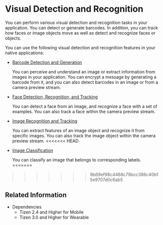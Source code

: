 # Visual Detection and Recognition


You can perform various visual detection and recognition tasks in your application. You can detect or generate barcodes. In addition, you can track how faces or image objects move as well as detect and recognize faces or objects.

You can use the following visual detection and recognition features in your native applications:

- [Barcode Detection and Generation](image-barcode.md)

  You can perceive and understand an image or extract information from images in your application. You can encrypt a message by generating a barcode from it, and you can also detect barcodes in an image or from a camera preview stream.

- [Face Detection, Recognition, and Tracking](face-detection.md)

  You can detect a face from an image, and recognize a face with a set of examples. You can also track a face within the camera preview stream.

- [Image Recognition and Tracking](image-recognition.md)

  You can extract features of an image object and recognize it from specific images. You can also track the image object within the camera preview stream.
<<<<<<< HEAD

- [Image Classification](image-classification.md)

  You can classify an image that belongs to corresponding labels.
=======
>>>>>>> 9b69ef98c4468c79bcc386c40b15e9707d0c6ab5

## Related Information
- Dependencies
  - Tizen 2.4 and Higher for Mobile
  - Tizen 3.0 and Higher for Wearable
